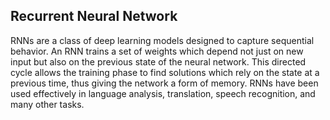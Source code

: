 ## Recurrent Neural Network

RNNs are a class of deep learning models designed to capture sequential behavior.  An RNN trains a set of weights which depend not just on new input but also on the previous state of the neural network.  This directed cycle allows the training phase to find solutions which rely on the state at a previous time, thus giving the network a form of memory.  RNNs have been used effectively in language analysis, translation, speech recognition, and many other tasks.
